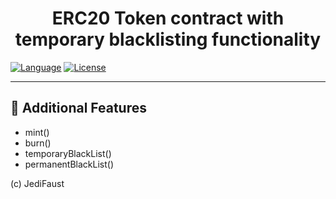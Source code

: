 
<h1 align="center"><b>ERC20 Token contract with temporary blacklisting functionality</b></h3>

<div align="left">


[![Language](https://img.shields.io/badge/language-solidity-orange.svg)]()
[![License](https://img.shields.io/badge/license-MIT-blue.svg)](LICENSE.md)

</div>

---




## 🚀 Additional Features<a name = "install"></a>
- mint()
- burn()
- temporaryBlackList()
- permanentBlackList()


(c) JediFaust